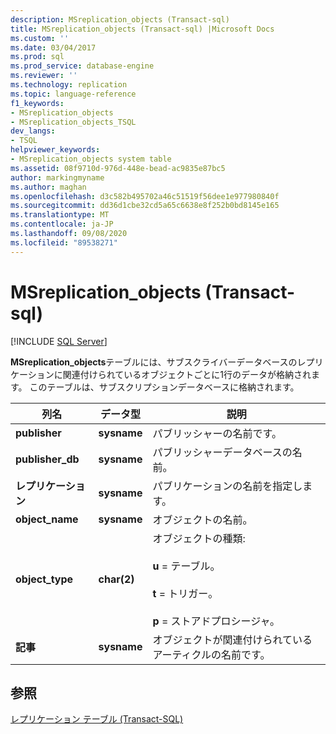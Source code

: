 ```yaml
---
description: MSreplication_objects (Transact-sql)
title: MSreplication_objects (Transact-sql) |Microsoft Docs
ms.custom: ''
ms.date: 03/04/2017
ms.prod: sql
ms.prod_service: database-engine
ms.reviewer: ''
ms.technology: replication
ms.topic: language-reference
f1_keywords:
- MSreplication_objects
- MSreplication_objects_TSQL
dev_langs:
- TSQL
helpviewer_keywords:
- MSreplication_objects system table
ms.assetid: 08f9710d-976d-448e-bead-ac9835e87bc5
author: markingmyname
ms.author: maghan
ms.openlocfilehash: d3c582b495702a46c51519f56dee1e977980840f
ms.sourcegitcommit: dd36d1cbe32cd5a65c6638e8f252b0bd8145e165
ms.translationtype: MT
ms.contentlocale: ja-JP
ms.lasthandoff: 09/08/2020
ms.locfileid: "89538271"
---
```

# <a name="msreplication_objects-transact-sql"></a>MSreplication_objects (Transact-sql)
[!INCLUDE [SQL Server](../../includes/applies-to-version/sqlserver.md)]

  **MSreplication_objects**テーブルには、サブスクライバーデータベースのレプリケーションに関連付けられているオブジェクトごとに1行のデータが格納されます。 このテーブルは、サブスクリプションデータベースに格納されます。  
  
|列名|データ型|説明|  
|-----------------|---------------|-----------------|  
|**publisher**|**sysname**|パブリッシャーの名前です。|  
|**publisher_db**|**sysname**|パブリッシャーデータベースの名前。|  
|**レプリケーション**|**sysname**|パブリケーションの名前を指定します。|  
|**object_name**|**sysname**|オブジェクトの名前。|  
|**object_type**|**char(2)**|オブジェクトの種類:<br /><br /> **u** = テーブル。<br /><br /> **t** = トリガー。<br /><br /> **p** = ストアドプロシージャ。|  
|**記事**|**sysname**|オブジェクトが関連付けられているアーティクルの名前です。|  
  
## <a name="see-also"></a>参照  
 [レプリケーション テーブル &#40;Transact-SQL&#41;](../../relational-databases/system-tables/replication-tables-transact-sql.md)  
  
  
